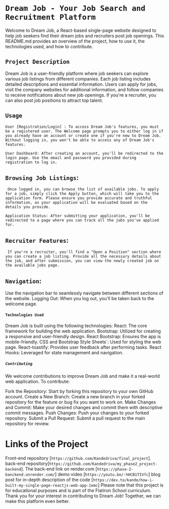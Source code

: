 # `Dream Job - Your Job Search and Recruitment Platform`

Welcome to Dream Job, a React-based single-page website designed to help job seekers find their dream jobs and recruiters post job openings. This README.md provides an overview of the project, how to use it, the technologies used, and how to contribute.

## `Project Description`

Dream Job is a user-friendly platform where job seekers can explore various job listings from different companies. Each job listing includes detailed descriptions and essential information. Users can apply for jobs, visit the company websites for additional information, and follow companies to receive notifications about new job openings. If you're a recruiter, you can also post job positions to attract top talent.

## `Usage`

    User [Registration/Login] : To access Dream Job's features, you must be a registered user. The Welcome page prompts you to either log in if you already have an account or create one if you're new to Dream Job. Without logging in, you won't be able to access any of Dream Job's features.

    User Dashboard: After creating an account, you'll be redirected to the login page. Use the email and password you provided during registration to log in.

## `Browsing Job Listings`:

     Once logged in, you can browse the list of available jobs. To apply for a job, simply click the Apply button, which will take you to the application form. Please ensure you provide accurate and truthful information, as your application will be evaluated based on the details you provide.

    Application Status: After submitting your application, you'll be redirected to a page where you can track all the jobs you've applied for.

## `Recruiter Features`:

     If you're a recruiter, you'll find a "Open a Position" section where you can create a job listing. Provide all the necessary details about the job, and after submission, you can view the newly created job on the available jobs page.

## `Navigation`:

Use the navigation bar to seamlessly navigate between different sections of the website.
Logging Out: When you log out, you'll be taken back to the welcome page.

#### `Technologies Used`

Dream Job is built using the following technologies:
React: The core framework for building the web application.
Bootstrap: Utilized for creating a responsive and user-friendly design.
React Bootstrap: Ensures the app is mobile-friendly.
CSS and Bootstrap Style Sheets`: Used for styling the web page.
React-toastify: Provides user feedback after performing tasks.
React Hooks: Leveraged for state management and navigation.

##### `Contributing`

We welcome contributions to improve Dream Job and make it a real-world web application. To contribute:

Fork the Repository: Start by forking this repository to your own GitHub account.
Create a New Branch: Create a new branch in your forked repository for the feature or bug fix you want to work on.
Make Changes and Commit: Make your desired changes and commit them with descriptive commit messages.
Push Changes: Push your changes to your forked repository.
Submit a Pull Request: Submit a pull request to the main repository for review.

# Links of the Project

Front-end repository [`https://github.com/Kandedriva/final_project`].
back-end repository[`https://github.com/Kandedriva/my_phase2_project-backend`].
The back-end link on render.com [`https://phase-2-banckend.onrender.com/`]
demo video [`https://youtu.be/-hHCB1TIVfc`]
blog post for in-depth description of the code
[`https://dev.to/kande/how-i-built-my-single-page-reactjs-web-app-1emc`]
Please note that this project is for educational purposes and is part of the Flatiron School curriculum.
Thank you for your interest in contributing to Dream Job! Together, we can make this platform even better.
